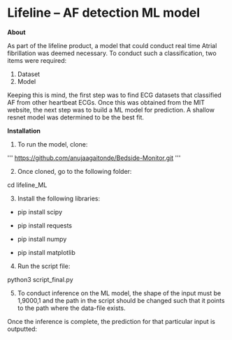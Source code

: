 #
# Lifeline – AF detection ML model

**About**

As part of the lifeline product, a model that could conduct real time Atrial fibrillation was deemed necessary. To conduct such a classification, two items were required:

1. Dataset
2. Model

Keeping this is mind, the first step was to find ECG datasets that classified AF from other heartbeat ECGs. Once this was obtained from the MIT website, the next step was to build a ML model for prediction. A shallow resnet model was determined to be the best fit.

**Installation**

1. To run the model, clone:

''' https://github.com/anujaagaitonde/Bedside-Monitor.git '''

2. Once cloned, go to the following folder:

 cd lifeline\_ML

3. Install the following libraries:

* pip install scipy

* pip install requests

* pip install numpy

* pip install matplotlib

4. Run the script file:

 python3 script\_final.py

5. To conduct inference on the ML model, the shape of the input must be 1,9000,1 and the path in the script should be changed such that it points to the path where the data-file exists.

Once the inference is complete, the prediction for that particular input is outputted:

